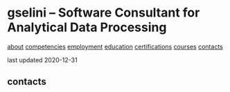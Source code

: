 # gselini – Software Consultant for Analytical Data Processing

<div class="topnav">
    <a href="./index.html">about</a>
    <a href="./competencies.html">competencies</a>
    <a href="./employment.html">employment</a>
    <a href="./education.html">education</a>
    <a href="./certifications.html">certifications</a>
    <a href="./courses.html">courses</a>
    <a class="active" href="./contacts.html">contacts</a>
</div>

last updated 2020-12-31

## contacts
